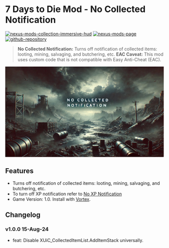 # 7 Days to Die Mod - No Collected Notification

[![nexus-mods-collection-immersive-hud](https://img.shields.io/badge/Nexus%20Mods%20Collection-Immersive%20HUD%20-orange?style=flat-square&logo=spinrilla)](https://next.nexusmods.com/7daystodie/collections/epfqzi) [![nexus-mods-page](https://img.shields.io/badge/Nexus%20Mod-No%20Collected%20Notification%20-orange?style=flat-square&logo=spinrilla)](https://www.nexusmods.com/7daystodie/mods/5776) [![github-repository](https://img.shields.io/badge/GitHub-Repository-green?style=flat-square&logo=github)](https://github.com/rdok/7dtd_no_collected_notification)

> **No Collected Notification:** Turns off notification of collected items: looting, mining, salvaging, and butchering, etc.
> **EAC Caveat:** This mod uses custom code that is not compatible with Easy Anti-Cheat (EAC).

[![No Collected Notification Showcase](https://github.com/rdok/7dtd_no_collected_notification/blob/main/documentation/showcase.jpg?raw=true)](https://www.nexusmods.com/7daystodie/mods/5776)

## Features
- Turns off notification of collected items: looting, mining, salvaging, and butchering, etc.
- To turn off XP notification refer to [No XP Notification](https://www.nexusmods.com/7daystodie/mods/5760)
- Game Version: 1.0. Install with [Vortex](https://www.nexusmods.com/about/vortex/).

## Changelog
### v1.0.0 15-Aug-24
- feat: Disable XUiC_CollectedItemList.AddItemStack universally.